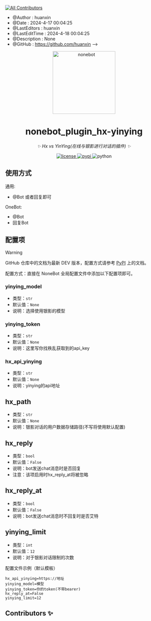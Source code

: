 <!--
<!-- ALL-CONTRIBUTORS-BADGE:START - Do not remove or modify this section -->
[![All Contributors](https://img.shields.io/badge/all_contributors-2-orange.svg?style=flat-square)](#contributors-)
<!-- ALL-CONTRIBUTORS-BADGE:END -->

 * @Author         : huanxin
 * @Date           : 2024-4-17 00:04:25
 * @LastEditors    : huanxin
 * @LastEditTime   : 2024-4-18 00:04:25
 * @Description    : None
 * @GitHub         : https://github.com/huanxin
-->

<!-- markdownlint-disable MD033 MD036 MD041 -->

<p align="center">
  <a href="https://skin.huanxinbot.com/"><img src="https://skin.huanxinbot.com/api/hx_img.png" width="200" height="200" alt="nonebot"></a>
</p>

<div align="center">

# nonebot_plugin_hx-yinying

_✨ Hx vs YinYing(在线与银影进行对话的插件) ✨_

</div>

<p align="center">
  <a href="https://raw.githubusercontent.com/cscs181/QQ-Github-Bot/master/LICENSE">
    <img src="https://img.shields.io/github/license/cscs181/QQ-Github-Bot.svg" alt="license">
  </a>
  <a href="https://pypi.python.org/pypi/nonebot-plugin-status">
    <img src="https://img.shields.io/pypi/v/nonebot-plugin-status.svg" alt="pypi">
  </a>
  <img src="https://img.shields.io/badge/python-3.10+-blue.svg" alt="python">
</p>

## 使用方式

通用:

- @Bot 或者回复即可

OneBot:

- @Bot
- 回复Bot

## 配置项

> [!WARNING]
> GitHub 仓库中的文档为最新 DEV 版本，配置方式请参考 [PyPI](https://pypi.org/project/nonebot-plugin-status/) 上的文档。

配置方式：直接在 NoneBot 全局配置文件中添加以下配置项即可。

### yinying_model

- 类型：`str`
- 默认值：`None`
- 说明：选择使用银影的模型

### yinying_token

- 类型：`str`
- 默认值：`None`
- 说明：这里写你找秩乱获取到的api_key


### hx_api_yinying

- 类型：`str`
- 默认值：`None`
- 说明：yinying的api地址


## hx_path
- 类型：`str`
- 默认值：`None`
- 说明：银影对话的用户数据存储路径(不写将使用默认配置)

## hx_reply
- 类型：`bool`
- 默认值：`False`
- 说明：bot发送chat消息时是否回复
- 注意：该项启用时hx_reply_at将被忽略

## hx_reply_at
- 类型：`bool`
- 默认值：`False`
- 说明：bot发送chat消息时不回复时是否艾特

## yinying_limit
- 类型：`int`
- 默认值：`12`
- 说明：对于银影对话限制的次数


配置文件示例（默认模板）

```dotenv
hx_api_yinying=https://地址
yinying_model=模型
yinying_token=你的token(不带bearer)
hx_reply_at=False
yinying_limit=12
```


## Contributors ✨


<!-- ALL-CONTRIBUTORS-LIST:START - Do not remove or modify this section -->
<!-- prettier-ignore-start -->
<!-- markdownlint-disable -->
<!-- markdownlint-restore -->
<!-- prettier-ignore-end -->

<!-- ALL-CONTRIBUTORS-LIST:END -->

